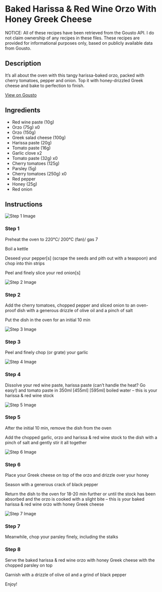 # Baked Harissa & Red Wine Orzo With Honey Greek Cheese

NOTICE: All of these recipes have been retrieved from the Gousto API. I do not claim ownership of any recipes in these files. These recipes are provided for informational purposes only, based on publicly available data from Gousto.

## Description

It’s all about the oven with this tangy harissa-baked orzo, packed with cherry tomatoes, pepper and onion. Top it with honey-drizzled Greek cheese and bake to perfection to finish.

[View on Gousto](https://www.gousto.co.uk/recipes/cookbook/baked-harissa-red-wine-orzo-with-honey-greek-cheese)

## Ingredients

- Red wine paste (10g)
- Orzo (75g) x0
- Orzo (150g)
- Greek salad cheese (100g)
- Harissa paste (20g)
- Tomato paste (16g)
- Garlic clove x2
- Tomato paste (32g) x0
- Cherry tomatoes (125g)
- Parsley (5g)
- Cherry tomatoes (250g) x0
- Red pepper
- Honey (25g)
- Red onion

## Instructions

![Step 1 Image](https://production-media.gousto.co.uk/cms/recipe-step-image/Step-1-1681919201406-x200.jpg)

### Step 1

Preheat the oven to 220°C/ 200°C (fan)/ gas 7

Boil a kettle

Deseed your pepper[s] (scrape the seeds and pith out with a teaspoon) and chop into thin strips

Peel and finely slice your red onion[s]

![Step 2 Image](https://production-media.gousto.co.uk/cms/recipe-step-image/Step-2-1681919207519-x200.jpg)

### Step 2

Add the cherry tomatoes, chopped pepper and sliced onion to an oven-proof dish with a generous drizzle of olive oil and a pinch of salt

Put the dish in the oven for an initial 10 min

![Step 3 Image](https://production-media.gousto.co.uk/cms/recipe-step-image/Step-3-1681919211097-x200.jpg)

### Step 3

Peel and finely chop (or grate) your garlic

![Step 4 Image](https://production-media.gousto.co.uk/cms/recipe-step-image/Step-4-1681919215245-x200.jpg)

### Step 4

Dissolve your red wine paste, harissa paste (can’t handle the heat? Go easy!) and tomato paste in 350ml <span class="text-purple">[455ml] </span><span class="text-danger">[595ml] </span>boiled water – this is your harissa & red wine stock

![Step 5 Image](https://production-media.gousto.co.uk/cms/recipe-step-image/Step-5-1681919219125-x200.jpg)

### Step 5

After the initial 10 min, remove the dish from the oven

Add the chopped garlic, orzo and harissa & red wine stock to the dish with a pinch of salt and gently stir it all together

![Step 6 Image](https://production-media.gousto.co.uk/cms/recipe-step-image/Step-6-1681919229548-x200.jpg)

### Step 6

Place your Greek cheese on top of the orzo and drizzle over your honey

Season with a generous crack of black pepper

Return the dish to the oven for 18-20 min further or until the stock has been absorbed and the orzo is cooked with a slight bite – this is your baked harissa & red wine orzo with honey Greek cheese

![Step 7 Image](https://production-media.gousto.co.uk/cms/recipe-step-image/Step-7-1681919233313-x200.jpg)

### Step 7

Meanwhile, chop your parsley finely, including the stalks

### Step 8

Serve the baked harissa & red wine orzo with honey Greek cheese with the chopped parsley on top

Garnish with a drizzle of olive oil and a grind of black pepper

Enjoy!

